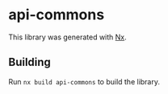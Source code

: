 # api-commons

This library was generated with [Nx](https://nx.dev).

## Building

Run `nx build api-commons` to build the library.
